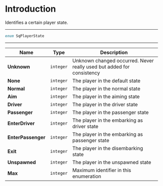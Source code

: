 # Introduction

Identifies a certain player state.

----

```D
enum SqPlayerState
```

----

| Name | Type | Description |
|---|---|---|
| **Unknown** | `integer` | Unknown changed occurred. Never really used but added for consistency |
| **None** | `integer` | The player in the default state |
| **Normal** | `integer` | The player in the normal state |
| **Aim** | `integer` | The player in the aiming state |
| **Driver** | `integer` | The player in the driver state |
| **Passenger** | `integer` | The player in the passenger state |
| **EnterDriver** | `integer` | The player in the embarking as driver state |
| **EnterPassenger** | `integer` | The player in the embarking as passenger state |
| **Exit** | `integer` | The player in the disembarking state |
| **Unspawned** | `integer` | The player in the unspawned state |
| **Max** | `integer` | Maximum identifier in this enumeration |
